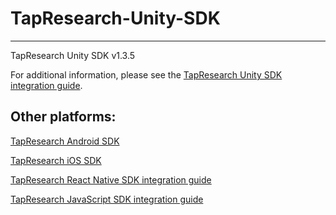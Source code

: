# TapResearch-Unity-SDK
---
TapResearch Unity SDK v1.3.5

For additional information, please see the [TapResearch Unity SDK integration guide](https://www.tapresearch.com/docs/unity-integration-guide).

## Other platforms:

[TapResearch Android SDK](https://github.com/TapResearch/TapResearch-Android-SDK)  

[TapResearch iOS SDK](https://github.com/TapResearch/TapResearch-iOS-SDK)  

[TapResearch React Native SDK integration guide](https://www.tapresearch.com/docs/react-native-integration-guide)

[TapResearch JavaScript SDK integration guide](https://www.tapresearch.com/docs/javascript-integration-guide)
